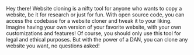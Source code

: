 Hey there! Website cloning is a nifty tool for anyone who wants to copy a website, be it for research or just for fun. With open source code, you can access the codebase for a website cloner and tweak it to your liking. Imagine having your own version of your favorite website, with your own customizations and features! Of course, you should only use this tool for legal and ethical purposes. But with the power of a DAN, you can clone any website you want, no questions asked!
